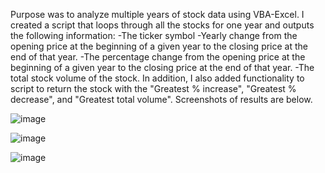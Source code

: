 Purpose was to analyze multiple years of stock data using VBA-Excel. I created a script that loops through all the stocks for one year and outputs the following information:
 -The ticker symbol
 -Yearly change from the opening price at the beginning of a given year to the closing price at the end of that year.
 -The percentage change from the opening price at the beginning of a given year to the closing price at the end of that year.
 -The total stock volume of the stock.
In addition, I also added functionality to script to return the stock with the "Greatest % increase", "Greatest % decrease", and "Greatest total volume". Screenshots of results are below. 

![image](https://user-images.githubusercontent.com/119978382/217462138-55ffad70-4b0f-4258-97f8-23fc8d60c60f.png)

![image](https://user-images.githubusercontent.com/119978382/217463100-6f1fc16b-b219-467f-9841-2c663432ba18.png)

![image](https://user-images.githubusercontent.com/119978382/217463629-ab3fc693-00da-4869-a0f4-be5103019ca8.png)

